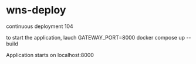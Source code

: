 # wns-deploy

continuous deployment 104

to start the application, lauch GATEWAY_PORT=8000 docker compose up --build

Application starts on localhost:8000
